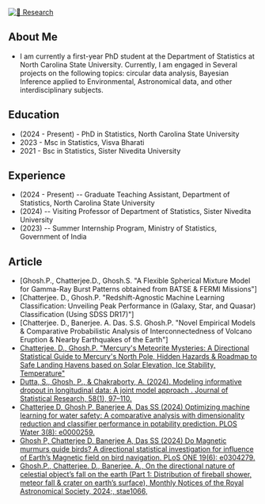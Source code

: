 [![🔬 Research](https://img.shields.io/badge/Research-Click%20Here-blue)](/research/)

## About Me
- I am currently a first-year PhD student at the Department of Statistics at North Carolina State University. 
Currently, I am engaged in Several projects on the following topics: circular data analysis, Bayesian Inference applied to Environmental, Astronomical data, and other interdisciplinary subjects. 


## Education
- (2024 - Present) - PhD in Statistics, North Carolina State University
- 2023 - Msc in Statistics, Visva Bharati
- 2021 - Bsc in Statistics, Sister Nivedita University

## Experience
- (2024 - Present)  --  Graduate Teaching Assistant, Department of Statistics, North Carolina State University
- (2024)  --  Visiting Professor of Department of Statistics, Sister Nivedita University
- (2023)  --  Summer Internship Program, Ministry of Statistics, Government of India

## Article

- [Ghosh.P., Chatterjee.D., Ghosh.S. "A Flexible Spherical Mixture Model for Gamma-Ray Burst Patterns obtained from BATSE & FERMI Missions"]
- [Chatterjee. D., Ghosh.P. "Redshift-Agnostic Machine Learning Classification: Unveiling Peak Performance in (Galaxy, Star, and Quasar) Classification (Using SDSS DR17)"]
- [Chatterjee. D., Banerjee. A. Das. S.S. Ghosh.P. "Novel Empirical Models & Comparative Probabilistic Analysis of  Interconnectedness of Volcano Eruption & Nearby Earthquakes of the Earth"]
- [Chatterjee. D., Ghosh.P. "Mercury's Meteorite Mysteries: A Directional Statistical Guide to Mercury's North Pole,  Hidden Hazards & Roadmap to Safe Landing Havens based on Solar Elevation, Ice Stability, Temperature"](https://doi.org/10.1088/1538-3873/ad851b)
- [Dutta, S., Ghosh, P., & Chakraborty, A. (2024). Modeling informative dropout in longitudinal data: A joint model approach . Journal of Statistical Research, 58(1), 97–110.](https://doi.org/10.3329/jsr.v58i1.75415)
- [Chatterjee D, Ghosh P, Banerjee A, Das SS (2024) Optimizing machine learning for water safety: A comparative analysis with dimensionality reduction and classifier performance in potability prediction. PLOS Water 3(8): e0000259.](https://doi.org/10.1371/journal.pwat.0000259)
- [Ghosh P, Chatterjee D, Banerjee A, Das SS (2024) Do Magnetic murmurs guide birds? A directional statistical investigation for influence of Earth’s Magnetic field on bird navigation. PLoS ONE 19(6): e0304279. ](https://doi.org/10.1371/journal.pone.0304279)
- [Ghosh.P., Chatterjee. D., Banerjee. A., On the directional nature of celestial object’s fall on the earth (Part 1: Distribution of fireball shower, meteor fall & crater on earth’s surface), Monthly Notices of the Royal Astronomical Society, 2024;, stae1066,](https://doi.org/10.1093/mnras/stae1066)

